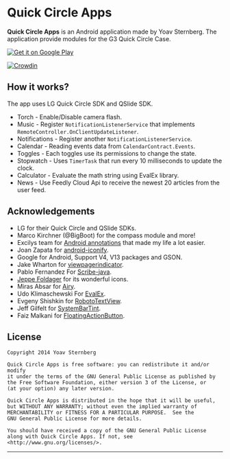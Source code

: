 # Quick Circle Apps

**Quick Circle Apps** is an Android application made by Yoav Sternberg.
The application provide modules for the G3 Quick Circle Case.

[![Get it on Google Play](http://www.android.com/images/brand/get_it_on_play_logo_small.png)](https://play.google.com/store/apps/details?id=com.yoavst.quickapps)  
  
[![Crowdin](https://d322cqt584bo4o.cloudfront.net/quick-apps/localized.png)](https://crowdin.com/project/quick-apps)

## How it works?
The app uses LG Quick Circle SDK and QSlide SDK.  
* Torch - Enable/Disable camera flash.  
* Music - Register `NotificationListenerService` that implements `RemoteController.OnClientUpdateListener`.  
* Notifications - Register another `NotificationListenerService`.  
* Calendar - Reading events data from `CalendarContract.Events`.  
* Toggles - Each toggles use its permissions to change the state.  
* Stopwatch - Uses `TimerTask` that run every 10 milliseconds to update the clock.
* Calculator - Evaluate the math string using EvalEx library.
* News - Use Feedly Cloud Api to receive the newest 20 articles from the user feed.

## Acknowledgements
* LG for their Quick Circle and QSlide SDKs.  
* Marco Kirchner (@BigBoot) for the compass module and more!
* Excilys team for [Android annotations](https://github.com/excilys/androidannotations/wiki) that made my life a lot easier.  
* Joan Zapata for [android-iconify](https://github.com/JoanZapata/android-iconify).  
* Google for Android, Support V4, V13 packages and GSON.  
* Jake Wharton for [viewpagerindicator](http://viewpagerindicator.com/).  
* Pablo Fernandez For [Scribe-java](https://github.com/fernandezpablo85/scribe-java).  
* [Jeppe Foldager](http://www.blackbearblanc.dk/) for its wonderful icons. 
* Miras Absar for [Airy](https://github.com/mirasmithy/airy).
* Udo Klimaschewski For [EvalEx](https://github.com/uklimaschewski/EvalEx).
* Evgeny Shishkin for [RobotoTextView](https://github.com/johnkil/Android-RobotoTextView).
* Jeff Gilfelt for [SystemBarTint](https://github.com/jgilfelt/SystemBarTint).
* Faiz Malkani for [FloatingActionButton](https://github.com/FaizMalkani/FloatingActionButton).

License
-------

    Copyright 2014 Yoav Sternberg

    Quick Circle Apps is free software: you can redistribute it and/or modify
    it under the terms of the GNU General Public License as published by
    the Free Software Foundation, either version 3 of the License, or
    (at your option) any later version.

    Quick Circle Apps is distributed in the hope that it will be useful,
    but WITHOUT ANY WARRANTY; without even the implied warranty of
    MERCHANTABILITY or FITNESS FOR A PARTICULAR PURPOSE.  See the
    GNU General Public License for more details.

    You should have received a copy of the GNU General Public License
    along with Quick Circle Apps. If not, see <http://www.gnu.org/licenses/>.

---
